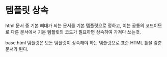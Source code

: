 # 템플릿 상속

html 문서 중 기본 뼈대가 되는 문서를 기본 템플릿으로 정하고,
이는 공통의 코드이므로 다른 문서에서 기본 템플릿의 코드가 필요하면 상속하여 가져다 쓰는것.

base.html 템플릿은 모든 템플릿이 상속해야 하는 템플릿으로 표준 HTML 틀을 갖춘 문서가 된다.